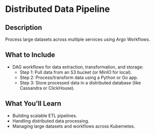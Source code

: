 # Distributed Data Pipeline

## Description

Process large datasets across multiple services using Argo Workflows.

## What to Include

- DAG workflows for data extraction, transformation, and storage:
  - Step 1: Pull data from an S3 bucket (or MinIO for local).
  - Step 2: Process/transform data using a Python or Go app.
  - Step 3: Store processed data in a distributed database (like Cassandra or ClickHouse).

## What You'll Learn

- Building scalable ETL pipelines.
- Handling distributed data processing.
- Managing large datasets and workflows across Kubernetes.
